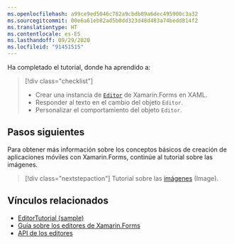 ```yaml
---
ms.openlocfilehash: a99ce9ed5046c782a9cbdb09a6dec495900c3a32
ms.sourcegitcommit: 00e6a61eb82ad5b0dd323d48d483a74bedd814f2
ms.translationtype: HT
ms.contentlocale: es-ES
ms.lasthandoff: 09/29/2020
ms.locfileid: "91451515"
---
```

Ha completado el tutorial, donde ha aprendido a:

> [!div class="checklist"]
>
> - Crear una instancia de [`Editor`](xref:Xamarin.Forms.Editor) de Xamarin.Forms en XAML.
> - Responder al texto en el cambio del objeto `Editor`.
> - Personalizar el comportamiento del objeto `Editor`.

## <a name="next-steps"></a>Pasos siguientes

Para obtener más información sobre los conceptos básicos de creación de aplicaciones móviles con Xamarin.Forms, continúe al tutorial sobre las imágenes.

> [!div class="nextstepaction"]
> Tutorial sobre las [imágenes](~/get-started/tutorials/image/index.yml) (Image).

## <a name="related-links"></a>Vínculos relacionados

- [EditorTutorial (sample)](/samples/xamarin/xamarin-forms-samples/getstarted-tutorials-editortutorial/)
- [Guía sobre los editores de Xamarin.Forms](~/xamarin-forms/user-interface/text/editor.md)
- [API de los editores](xref:Xamarin.Forms.Editor)